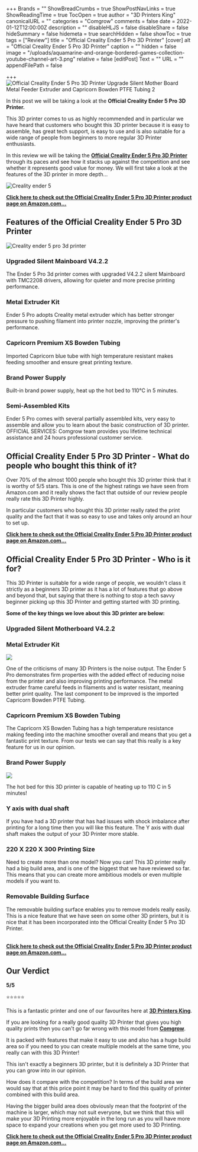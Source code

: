 +++
Brands = ""
ShowBreadCrumbs = true
ShowPostNavLinks = true
ShowReadingTime = true
TocOpen = true
author = "3D Printers King"
canonicalURL = ""
categories = "Comgrow"
comments = false
date = 2022-01-12T12:00:00Z
description = ""
disableHLJS = false
disableShare = false
hideSummary = false
hidemeta = true
searchHidden = false
showToc = true
tags = ["Review"]
title = "Official Creality Ender 5 Pro 3D Printer"
[cover]
alt = "Official Creality Ender 5 Pro 3D Printer"
caption = ""
hidden = false
image = "/uploads/aquamarine-and-orange-bordered-games-collection-youtube-channel-art-3.png"
relative = false
[editPost]
Text = ""
URL = ""
appendFilePath = false

+++
![Official Creality Ender 5 Pro 3D Printer Upgrade Silent Mother Board Metal Feeder Extruder and Capricorn Bowden PTFE Tubing 2](https://images-na.ssl-images-amazon.com/images/I/612srQLX7SS._AC_UL604_SR604,400_.jpg)

In this post we will be taking a look at the **Official Creality Ender 5 Pro 3D Printer.**  

This 3D printer comes to us as highly recommended and in particular we have heard that customers who bought this 3D printer because it is easy to assemble, has great tech support, is easy to use and is also suitable for a wide range of people from beginners to more regular 3D Printer enthusiasts.  

In this review we will be taking the [**Official Creality Ender 5 Pro 3D Printer**](https://www.amazon.com/gp/product/B081SPJ2VX/ref=as_li_tl?ie=UTF8&tag=3dprintersking-20&camp=1789&creative=9325&linkCode=as2&creativeASIN=B081SPJ2VX&linkId=16cdde71aec1a5d97006f45bc8c713ab) through its paces and see how it stacks up against the competition and see whether it represents good value for money.  We will first take a look at the features of the 3D printer in more depth…

![Creality ender 5](https://m.media-amazon.com/images/S/aplus-media/sc/fceb88e1-0a49-4077-ada1-9f96c697dfd2.__CR0,0,300,300_PT0_SX300_V1___.jpg "Creality ender 5")

[**Click here to check out the Official Creality Ender 5 Pro 3D Printer product page on Amazon.com...**](https://www.amazon.com/gp/product/B081SPJ2VX/ref=as_li_tl?ie=UTF8&tag=3dprintersking-20&camp=1789&creative=9325&linkCode=as2&creativeASIN=B081SPJ2VX&linkId=16cdde71aec1a5d97006f45bc8c713ab)

## Features of the Official Creality Ender 5 Pro 3D Printer

![Creality ender 5 pro 3d printer](https://m.media-amazon.com/images/I/612rlWLFYWS._SX522_.jpg "Creality ender 5 pro 3d printer")

### Upgraded Silent Mainboard V4.2.2

The Ender 5 Pro 3d printer comes with upgraded V4.2.2 silent Mainboard with TMC2208 drivers, allowing for quieter and more precise printing performance.

### Metal Extruder Kit

Ender 5 Pro adopts Creality metal extruder which has better stronger pressure to pushing filament into printer nozzle, improving the printer's performance.

### Capricorn Premium XS Bowden Tubing

Imported Capricorn blue tube with high temperature resistant makes feeding smoother and ensure great printing texture.

### Brand Power Supply

Built-in brand power supply, heat up the hot bed to 110℃ in 5 minutes.

### Semi-Assembled Kits

Ender 5 Pro comes with several partially assembled kits, very easy to assemble and allow you to learn about the basic construction of 3D printer. OFFICIAL SERVICES: Comgrow team provides you lifetime technical assistance and 24 hours professional customer service.

## Official Creality Ender 5 Pro 3D Printer - What do people who bought this think of it?

Over 70% of the almost 1000 people who bought this 3D printer think that it is worthy of 5/5 stars.  This is one of the highest ratings we have seen from Amazon.com and it really shows the fact that outside of our review people really rate this 3D Printer highly.  

In particular customers who bought this 3D printer really rated the print quality and the fact that it was so easy to use and takes only around an hour to set up.

[**Click here to check out the Official Creality Ender 5 Pro 3D Printer product page on Amazon.com...**](https://www.amazon.com/gp/product/B081SPJ2VX/ref=as_li_tl?ie=UTF8&tag=3dprintersking-20&camp=1789&creative=9325&linkCode=as2&creativeASIN=B081SPJ2VX&linkId=16cdde71aec1a5d97006f45bc8c713ab)

## Official Creality Ender 5 Pro 3D Printer - Who is it for?

This 3D Printer is suitable for a wide range of people, we wouldn't class it strictly as a beginners 3D printer as it has a lot of features that go above and beyond that, but saying that there is nothing to stop a tech savvy beginner picking up this 3D Printer and getting started with 3D printing.

**Some of the key things we love about this 3D printer are below:**

### Upgraded Silent Motherboard V4.2.2

### Metal Extruder Kit

![](https://m.media-amazon.com/images/I/61pIv3EufsL._SX522_.jpg)

One of the criticisms of many 3D Printers is the noise output. The Ender 5 Pro demonstrates firm properties with the added effect of reducing noise from the printer and also improving printing performance.  The metal extruder frame careful feeds in filaments and is water resistant, meaning better print quality.  The last component to be improved is the imported Capricorn Bowden PTFE Tubing.

### Capricorn Premium XS Bowden Tubing

The Capricorn XS Bowden Tubing has a high temperature resistance making feeding into the machine smoother overall and means that you get a fantastic print texture.  From our tests we can say that this really is a key feature for us in our opinion.

### 

### Brand Power Supply

![](https://m.media-amazon.com/images/I/61mit+HkObL._SX522_.jpg)

The hot bed for this 3D printer is capable of heating up to 110 C in 5 minutes!

### 

### Y axis with dual shaft

If you have had a 3D printer that has had issues with shock imbalance after printing for a long time then you will like this feature.  The Y axis with dual shaft makes the output of your 3D Printer more stable.

### 220 X 220 X 300 Printing Size

Need to create more than one model?  Now you can!  This 3D printer really had a big build area, and is one of the biggest that we have reviewed so far.  This means that you can create more ambitious models or even multiple models if you want to.

### Removable Building Surface

The removable building surface enables you to remove models really easily.  This is a nice feature that we have seen on some other 3D printers, but it is nice that it has been incorporated into the Official Creality Ender 5 Pro 3D Printer.

[  
**Click here to check out the Official Creality Ender 5 Pro 3D Printer product page on Amazon.com...**](https://www.amazon.com/gp/product/B081SPJ2VX/ref=as_li_tl?ie=UTF8&tag=3dprintersking-20&camp=1789&creative=9325&linkCode=as2&creativeASIN=B081SPJ2VX&linkId=16cdde71aec1a5d97006f45bc8c713ab)

## Our Verdict

**5/5**

⭐⭐⭐⭐⭐

This is a fantastic printer and one of our favourites here at [**3D Printers King**](/).  

If you are looking for a really good quality 3D Printer that gives you high quality prints then you can't go far wrong with this model from [**Comgrow**](/brands/comgrow).  

It is packed with features that make it easy to use and also has a huge build area so if you need to you can create multiple models at the same time, you really can with this 3D Printer!   

This isn't exactly a beginners 3D printer, but it is definitely a 3D Printer that you can grow into in our opinion.  

How does it compare with the competition?  In terms of the build area we would say that at this price point it may be hard to find this quality of printer combined with this build area.  

Having the bigger build area does obviously mean that the footprint of the machine is larger, which may not suit everyone, but we think that this will make your 3D Printing more enjoyable in the long run as you will have more space to expand your creations when you get more used to 3D Printing.

[**Click here to check out the Official Creality Ender 5 Pro 3D Printer product page on Amazon.com...**](https://www.amazon.com/gp/product/B081SPJ2VX/ref=as_li_tl?ie=UTF8&tag=3dprintersking-20&camp=1789&creative=9325&linkCode=as2&creativeASIN=B081SPJ2VX&linkId=16cdde71aec1a5d97006f45bc8c713ab)